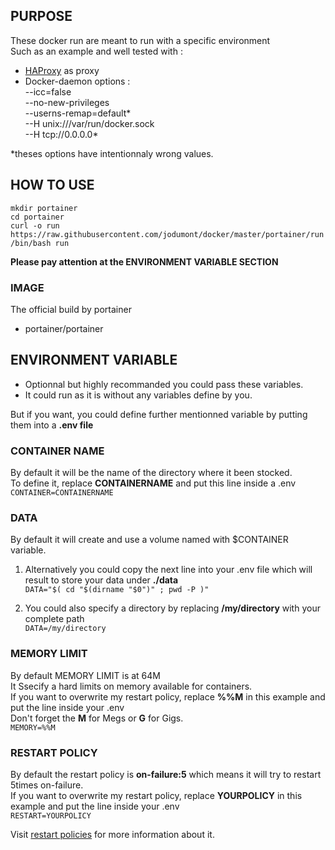 ## PURPOSE
These docker run are meant to run with a specific environment  
Such as an example and well tested with :
- [HAProxy](https://github.com/jodumont/haproxy) as proxy  
- Docker-daemon options :  
  --icc=false  
  --no-new-privileges  
  --userns-remap=default*  
  --H unix:///var/run/docker.sock  
  --H tcp://0.0.0.0*  

*theses options have intentionnaly wrong values.

## HOW TO USE
````
mkdir portainer  
cd portainer
curl -o run https://raw.githubusercontent.com/jodumont/docker/master/portainer/run  
/bin/bash run  
````
**Please pay attention at the ENVIRONMENT VARIABLE SECTION**

### IMAGE
The official build by portainer  
- portainer/portainer

## ENVIRONMENT VARIABLE
- Optionnal but highly recommanded you could pass these variables.  
- It could run as it is without any variables define by you.  

But if you want, you could define further mentionned variable by putting them into a **.env file**  

### CONTAINER NAME
By default it will be the name of the directory where it been stocked.  
To define it, replace **CONTAINERNAME** and put this line inside a .env  
`CONTAINER=CONTAINERNAME`

### DATA
By default it will create and use a volume named with $CONTAINER variable.  

1. Alternatively you could copy the next line into your .env file which will result to store your data under **./data**  
`DATA="$( cd "$(dirname "$0")" ; pwd -P )"`  

2. You could also specify a directory by replacing **/my/directory** with your complete path  
`DATA=/my/directory`

### MEMORY LIMIT
By default MEMORY LIMIT is at 64M  
It Ssecify a hard limits on memory available for containers.  
If you want to overwrite my restart policy, replace **%%M** in this example and put the line inside your .env  
Don't forget the **M** for Megs or **G** for Gigs.  
`MEMORY=%%M`  

### RESTART POLICY
By default the restart policy is **on-failure:5** which means it will try to restart 5times on-failure.  
If you want to overwrite my restart policy, replace **YOURPOLICY** in this example and put the line inside your .env  
`RESTART=YOURPOLICY`  

Visit [restart policies](https://docs.docker.com/engine/reference/run/#restart-policies-restart) for more information about it.  
